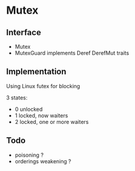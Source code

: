 # Mutex

## Interface

- Mutex 
- MutexGuard implements Deref DerefMut traits

## Implementation

Using Linux futex for blocking

3 states:
- 0 unlocked
- 1 locked, now waiters
- 2 locked, one or more waiters


## Todo

- poisoning ?
- orderings weakening ?
